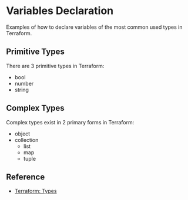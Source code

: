 # Variables Declaration

Examples of how to declare variables of the most common used types in Terraform.

## Primitive Types

There are 3 primitive types in Terraform:

* bool
* number
* string

## Complex Types

Complex types exist in 2 primary forms in Terraform:

* object
* collection
  * list
  * map
  * tuple

## Reference

* [Terraform: Types](https://www.terraform.io/docs/configuration/types.html)
